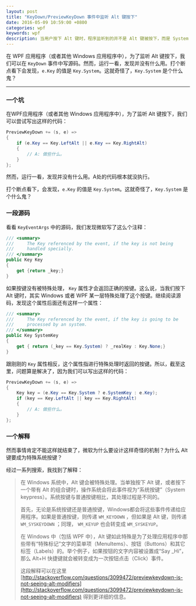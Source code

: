 ```yaml
---
layout: post
title: "KeyDown/PreviewKeyDown 事件中监听 Alt 键按下"
date: 2016-05-09 10:59:00 +0800
categories: wpf
keywords: wpf
description: 当用户按下 Alt 键时，程序监听到的并不是 Alt 键被按下，而是 System 键。
---
```


在 WPF 应用程序（或者其他 Windows 应用程序中），为了监听 Alt 键按下，我们可以在 `KeyDown` 事件中写源码。然而，运行一看，发现并没有什么用。打个断点看下会发现，`e.Key` 的值是 `Key.System`。这就奇怪了，`Key.System` 是个什么鬼？

---

### 一个坑

在WPF应用程序（或者其他 Windows 应用程序中），为了监听 Alt 键按下，我们可以尝试写出这样的代码：

```csharp
PreviewKeyDown += (s, e) =>
{
    if (e.Key == Key.LeftAlt || e.Key == Key.RightAlt)
    {
        // A: 做些什么。
    }
};
```

然而，运行一看，发现并没有什么用。A处的代码根本就没执行。

打个断点看下，会发现，`e.Key` 的值是 `Key.System`。这就奇怪了，`Key.System` 是个什么鬼？

### 一段源码

看看 `KeyEventArgs` 中的源码，我们发现微软写了这么个注释：

```csharp
/// <summary>
///     The Key referenced by the event, if the key is not being 
///     handled specially.
/// </summary>
public Key Key
{
    get {return _key;}
}
```

如果按键没有被特殊处理， `Key` 属性才会返回正确的按键。这么说，当我们按下 Alt 键时，其实 Windows 或者 WPF 某一层特殊处理了这个按键。继续阅读源码，发现这个属性后面还有这样一个属性：

```csharp
/// <summary>
///     The Key referenced by the event, if the key is going to be
///     processed by an system.
/// </summary>
public Key SystemKey
{
    get { return (_key == Key.System) ? _realKey : Key.None;}
}
```

跟刚刚的 `Key` 属性相反，这个属性指进行特殊处理时返回的按键。所以，截至这里，问题算是解决了，因为我们可以写出这样的代码：

```csharp
PreviewKeyDown += (s, e) =>
{
    Key key = (e.Key == Key.System ? e.SystemKey : e.Key);
    if (key == Key.LeftAlt || key == Key.RightAlt)
    {
        // A: 做些什么。
    }
};
```

### 一个解释

然而事情肯定不能这样就结束了，微软为什么要设计这样奇怪的机制？为什么 Alt 键要成为特殊系统按键？

经过一系列搜索，我找到了解释：

> 在 Windows 系统中，Alt 键会被特殊处理。当单独按下 Alt 键，或者按下一个带有 Alt 的组合键时，操作系统会将此事件视为“系统按键”（System keypress）。系统按键与普通按键相比，其处理过程是不同的。
> 
> 首先，无论是系统按键还是普通按键，Windows都会将这些事件传递给应用程序。如果是普通按键，则传递 `WM_KEYDOWN` ，但如果是 Alt 键，则传递 `WM_SYSKEYDOWN` ；同理， `WM_KEYUP` 也会转变成 `WM_SYSKEYUP`。
> 
> 在 Windows 中（包括 WPF 中），Alt 键如此特殊是为了处理应用程序中那些带有“特殊标记”文字的菜单项（MenuItems）、按钮（Buttons）和其它标签（Labels）的。举个例子，如果按钮的文字内容被设置成“Say _Hi”，那么 Alt+H 快捷键就会被转变成为一次按钮点击（Click）事件。
> 
> 这段解释可以在这里 [http://stackoverflow.com/questions/3099472/previewkeydown-is-not-seeing-alt-modifiers](http://stackoverflow.com/questions/3099472/previewkeydown-is-not-seeing-alt-modifiers) 得到更详细的信息。
